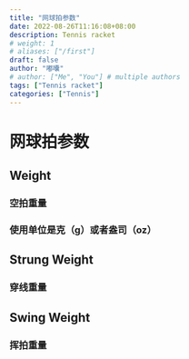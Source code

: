 ```yaml
---
title: "网球拍参数"
date: 2022-08-26T11:16:08+08:00
description: Tennis racket
# weight: 1
# aliases: ["/first"]
draft: false
author: "嘟囔"
# author: ["Me", "You"] # multiple authors
tags: ["Tennis racket"]
categories: ["Tennis"]
---
```


# 网球拍参数
## Weight
### 空拍重量
### 使用单位是克（g）或者盎司（oz）
## Strung Weight
### 穿线重量
## Swing Weight
### 挥拍重量